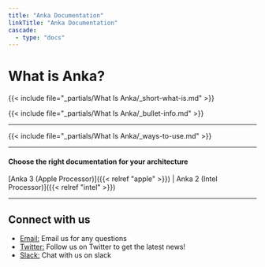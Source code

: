 ```yaml
---
title: "Anka Documentation"
linkTitle: "Anka Documentation"
cascade:
  - type: "docs"
---
```


# What is Anka?

{{< include file="_partials/What Is Anka/_short-what-is.md" >}}

{{< include file="_partials/What Is Anka/_bullet-info.md" >}}

---

{{< include file="_partials/What Is Anka/_ways-to-use.md" >}}

---

#### Choose the right documentation for your architecture

[Anka 3 (Apple Processor)]({{< relref "apple" >}}) | Anka 2 (Intel Processor)]({{< relref "intel" >}})

---

## Connect with us

<ul>
<li title=Email>
<a target=_blank rel=noopener href=mailto:support@veertu.com><i class="fa fa-envelope"></i> Email:</a> Email us for any questions
</li>
<li title=Twitter>
<a target=_blank rel=noopener href=https://twitter.com/veertu_labs><i class="fab fa-twitter"></i> Twitter:</a> Follow us on Twitter to get the latest news!
</li>
<li title=Slack>
<a target=_blank rel=noopener href=https://slack.veertu.com/><i class="fab fa-slack"></i> Slack:</a> Chat with us on slack
</li>
</ul>
</div>
